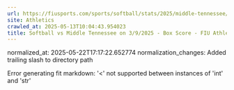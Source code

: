 ```yaml
---
url: https://fiusports.com/sports/softball/stats/2025/middle-tennessee/boxscore/12806/
site: Athletics
crawled_at: 2025-05-13T10:04:43.954023
title: Softball vs Middle Tennessee on 3/9/2025 - Box Score - FIU Athletics
---
```

normalized_at: 2025-05-22T17:17:22.652774
normalization_changes: Added trailing slash to directory path

Error generating fit markdown: '<' not supported between instances of 'int' and 'str'